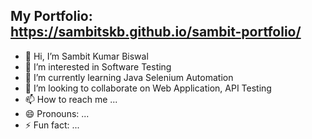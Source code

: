 ## My Portfolio: https://sambitskb.github.io/sambit-portfolio/
- 👋 Hi, I’m Sambit Kumar Biswal
- 👀 I’m interested in Software Testing
- 🌱 I’m currently learning Java Selenium Automation
- 💞️ I’m looking to collaborate on Web Application, API Testing
- 📫 How to reach me ...
- 😄 Pronouns: ...
- ⚡ Fun fact: ...

<!---
sambitskb/sambitskb is a ✨ special ✨ repository because its `README.md` (this file) appears on your GitHub profile.
You can click the Preview link to take a look at your changes.
--->

